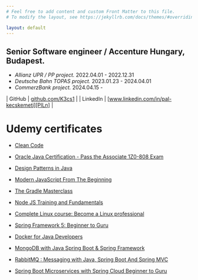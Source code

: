 ```yaml
---
# Feel free to add content and custom Front Matter to this file.
# To modify the layout, see https://jekyllrb.com/docs/themes/#overriding-theme-defaults

layout: default
---
```


## Senior Software engineer / Accenture Hungary, Budapest.

- *Allianz UPR / PP project.* 2022.04.01 - 2022.12.31
- *Deutsche Bahn TOPAS project.* 2023.01.23 - 2024.04.01
- *CommerzBank project.* 2024.04.15 -

| GitHub | [github.com/K3cs1][PlGh] |
| LinkedIn | [www.linkedin.com/in/pal-kecskemeti][PlLn] |

# Udemy certificates #
- [Clean Code][UcCc]
- [Oracle Java Certification - Pass the Associate 1Z0-808 Exam][UcOj]
- [Design Patterns in Java][UcDj]
- [Modern JavaScript From The Beginning][UcMj]
- [The Gradle Masterclass][UcGm]
- [Node JS Training and Fundamentals][UcNj]
- [Complete Linux course: Become a Linux professional][UcCl]
- [Spring Framework 5: Beginner to Guru][UcSf]
- [Docker for Java Developers][UcDo]
- [MongoDB with Java Spring Boot & Spring Framework][UcMs]
- [RabbitMQ : Messaging with Java, Spring Boot And Spring MVC][UcRs]
- [Spring Boot Microservices with Spring Cloud Beginner to Guru][UcRt]

   [PlGh]: <https://github.com/K3cs1>
   [PlLn]: <https://www.linkedin.com/in/pal-kecskemeti>
   [UcCc]: <https://www.udemy.com/certificate/UC-cfedefdd-bc19-4f54-981b-0552195c1c05>
   [UcOj]: <https://www.udemy.com/certificate/UC-TANPMHZ9>
   [UcDj]: <https://www.udemy.com/certificate/UC-bf064959-763d-4443-a9b9-afb8b6b8a1b7>
   [UcMj]: <https://www.udemy.com/certificate/UC-RXDT9YJZ>
   [UcGm]: <https://www.udemy.com/certificate/UC-ANWORGW4>
   [UcNj]: <https://www.udemy.com/certificate/UC-PKCCUIDO>
   [UcCl]: <https://www.udemy.com/certificate/UC-f5cf7cb9-0106-4449-853f-2cd0c7ee98fc>
   [UcSf]: <https://www.udemy.com/certificate/UC-CLR1TS82>
   [UcDo]: <https://www.udemy.com/certificate/UC-HM4Z2JUQ>
   [UcMs]: <https://www.udemy.com/certificate/UC-3a7d6404-5145-4197-b800-87bfd55930f4>
   [UcRs]: <https://www.udemy.com/certificate/UC-5b0da720-9198-4e4e-b485-848b723f5a0b>
   [UcRt]: <https://www.udemy.com/certificate/UC-3cd1eb3f-fada-4169-998e-a18291dea396>
  
